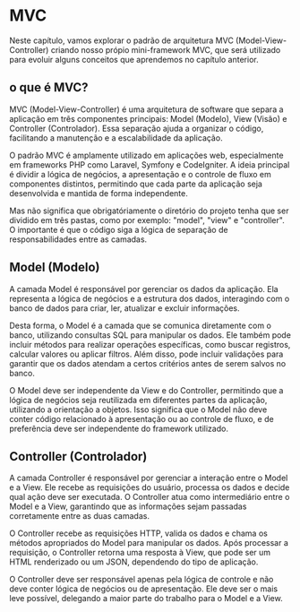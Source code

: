 # MVC

Neste capítulo, vamos explorar o padrão de arquitetura MVC (Model-View-Controller) criando nosso própio mini-framework MVC, que será utilizado para evoluir alguns conceitos que aprendemos no capítulo anterior.

## o que é MVC?

MVC (Model-View-Controller) é uma arquitetura de software que separa a aplicação em três componentes principais: Model (Modelo), View (Visão) e Controller (Controlador). Essa separação ajuda a organizar o código, facilitando a manutenção e a escalabilidade da aplicação.

O padrão MVC é amplamente utilizado em aplicações web, especialmente em frameworks PHP como Laravel, Symfony e CodeIgniter. A ideia principal é dividir a lógica de negócios, a apresentação e o controle de fluxo em componentes distintos, permitindo que cada parte da aplicação seja desenvolvida e mantida de forma independente.

Mas não significa que obrigatóriamente o diretório do projeto tenha que ser dividido em três pastas, como por exemplo: "model", "view" e "controller". O importante é que o código siga a lógica de separação de responsabilidades entre as camadas.

## Model (Modelo)

A camada Model é responsável por gerenciar os dados da aplicação. Ela representa a lógica de negócios e a estrutura dos dados, interagindo com o banco de dados para criar, ler, atualizar e excluir informações.

Desta forma, o Model é a camada que se comunica diretamente com o banco, utilizando consultas SQL para manipular os dados. Ele também pode incluir métodos para realizar operações específicas, como buscar registros, calcular valores ou aplicar filtros. Além disso, pode incluir validações para garantir que os dados atendam a certos critérios antes de serem salvos no banco.

O Model deve ser independente da View e do Controller, permitindo que a lógica de negócios seja reutilizada em diferentes partes da aplicação, utilizando a orientação a objetos. Isso significa que o Model não deve conter código relacionado à apresentação ou ao controle de fluxo, e de preferência deve ser independente do framework utilizado.

## Controller (Controlador)

A camada Controller é responsável por gerenciar a interação entre o Model e a View. Ele recebe as requisições do usuário, processa os dados e decide qual ação deve ser executada. O Controller atua como intermediário entre o Model e a View, garantindo que as informações sejam passadas corretamente entre as duas camadas.

O Controller recebe as requisições HTTP, valida os dados e chama os métodos apropriados do Model para manipular os dados. Após processar a requisição, o Controller retorna uma resposta à View, que pode ser um HTML renderizado ou um JSON, dependendo do tipo de aplicação.

O Controller deve ser responsável apenas pela lógica de controle e não deve conter lógica de negócios ou de apresentação. Ele deve ser o mais leve possível, delegando a maior parte do trabalho para o Model e a View.








